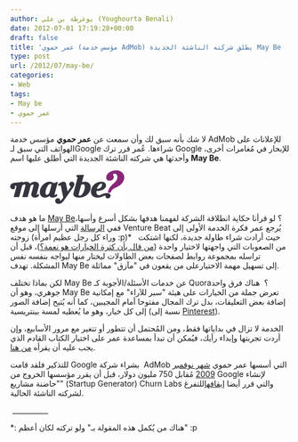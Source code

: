 ```yaml
---
author: يوغرطة بن علي (Youghourta Benali)
date: 2012-07-01 17:19:28+00:00
draft: false
title: 'عمر حموي (مؤسس خدمة AdMob) يطلق شركته الناشئة الجديدة May Be  '
type: post
url: /2012/07/may-be/
categories:
- Web
tags:
- May be
- عمر حموي
---
```


لا شك بأنه سبق لك وأن سمعت عن **عمر حموي** مؤسس خدمة AdMob للإعلانات على الهواتف التي سبق لـGoogle شراءها. عُمر قرر ترك Google للإبحار في مُغامرات أخرى، وأحدثها هي شركته الناشئة الجديدة التي أطلق عليها اسم **May Be**.




[![](may-be-logo.png)
](may-be-logo.png)




ما هو هدف [May Be](http://maybethis.com/)؟ لو قرأنا حكاية انطلاقة الشركة لفهمنا هدفها بشكل أسرع وأسها، ففي [الرسالة](http://venturebeat.com/2012/06/29/maybe-decision-making-launch/?utm_source=feedburner&utm_medium=feed&utm_campaign=Feed%3A+Venturebeat+%28VentureBeat%29) التي أرسلها إلى موقع Venture Beat يُرجع عمر فكرة الخدمة الأولى إلى زوجته (وراء كل رجل عظيم امرأة :p)*   حيث أرادت شراء طاولة جديدة، لكنها اشتكت من الصعوبات التي واجهتها لاختيار واحدة ([من قال بأن كثرة الخيارات هو نعمة؟](http://www.ted.com/talks/lang/en/barry_schwartz_on_the_paradox_of_choice.html))، قبل أن تراسله بمجموعة روابط لصفحات بعض الطاولات ليختار منها ليواجه بنفسه نفس المشكلة. تهدف May Be إلى تسهيل مهمة الاختيارعلى من يقعون في "مآزق" مماثلة.




لكن بماذا تختلف May Be عن خدمات الأسئلة/الأجوبة كـ Quora؟  هناك فرق واحد جوهري، وهو أن May Be تعرض جملة من الخيارات على هيئة "سبر للآراء" مع إمكانية إضافة بعض التعليقات، بدل ترك المجال مفتوحا أمام المجيبين، كما أنه يُتيح إضافة الصور إلى كل خيار، وهو ما يُعطيه لمسة بينتريسية (نسبة إلى [Pinterest](https://www.it-scoop.com/tag/Pinterest/)).




الخدمة لا تزال في بداياتها فقط، ومن المُحتمل أن تتطور أو تتغير مع مرور الأسابيع، وإن أردت تجربتها وإبداء رأيك، فيُمكن أن تبدأ بمساعدة عمر على اختيار الكتاب القادم الذي يجب عليه أن يقرأه [من هنا](http://maybethis.com/decisions/41).




للتذكير فلقد قامت Google بشراء شركة  AdMob التي أسسها عمر حموي [شهر نوفمبر 2009](https://www.it-scoop.com/2009/11/google-%d8%aa%d9%84%d8%b9%d9%86-%d8%b4%d8%b1%d8%a7%d8%a1%d9%87%d8%a7-%d9%84%d8%b4%d8%b1%d9%83%d8%a9-admob/) مُقابل 750 مليون دولار، قبل أن يقرر مؤسسها الخروج من Google لإنشاء "حاضنة مشاريع" (Startup Generator) Churn Labs والتي قرر أيضا [إيقافها](http://techcrunch.com/2012/05/31/churn-lab-shut-down/)للتفرغ لشركته الناشئة الحالية.




 __________




*: هناك من يُكمل هذه المقولة بـ" ولو تركته لكان أعظم" :p
